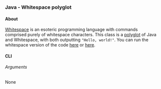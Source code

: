 ### Java - Whitespace polyglot

#### About

[Whitespace](https://en.wikipedia.org/wiki/Whitespace_(programming_language)) is an esoteric programming language with commands comprised purely of whitespace characters. This class is a [polyglot](https://en.wikipedia.org/wiki/Polyglot_(computing)) of Java and Whitespace, with both outputting `"Hello, world!"`. You can run the whitespace version of the code [here](https://vii5ard.github.io/whitespace/) or [here](https://www.jdoodle.com/execute-whitespace-online/).

#### CLI
###### Arguments
None
